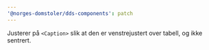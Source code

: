 ```yaml
---
'@norges-domstoler/dds-components': patch
---
```


Justerer på `<Caption>` slik at den er venstrejustert over tabell, og ikke sentrert.
